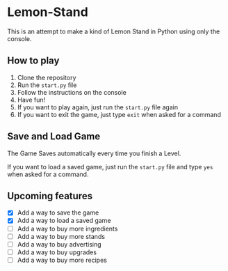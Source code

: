 # Lemon-Stand
This is an attempt to make a kind of Lemon Stand in Python using only the console.

## How to play
1. Clone the repository
2. Run the `start.py` file
3. Follow the instructions on the console
4. Have fun!
5. If you want to play again, just run the `start.py` file again
6. If you want to exit the game, just type `exit` when asked for a command


## Save and Load Game

The Game Saves automatically every time you finish a Level. 

If you want to load a saved game, just run the `start.py` file and type `yes` when asked for a command.


## Upcoming features

- [x] Add a way to save the game
- [x] Add a way to load a saved game
- [ ] Add a way to buy more ingredients
- [ ] Add a way to buy more stands
- [ ] Add a way to buy advertising
- [ ] Add a way to buy upgrades
- [ ] Add a way to buy more recipes
